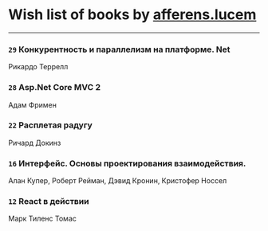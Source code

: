 # Wish list of books by [afferens.lucem](http://vk.com/id196071655)
---

### `29` Конкурентность и параллелизм на платформе. Net
Рикардо Террелл

### `28` Asp.Net Core MVC 2
Адам Фримен

### `22` Расплетая радугу
Ричард Докинз

### `16` Интерфейс. Основы проектирования взаимодействия.
Алан Купер, Роберт Рейман, Дэвид Кронин, Кристофер Носсел

### `12` React в действии
Марк Тиленс Томас

